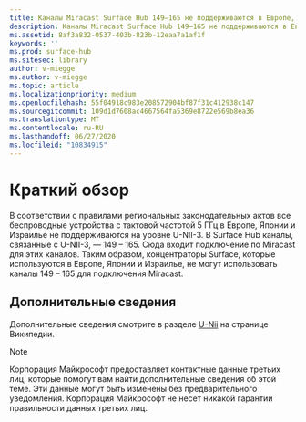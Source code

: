 ```yaml
---
title: Каналы Miracast Surface Hub 149–165 не поддерживаются в Европе, Японии и Израиле
description: Каналы Miracast Surface Hub 149–165 не поддерживаются в Европе, Японии и Израиле
ms.assetid: 8af3a832-0537-403b-823b-12eaa7a1af1f
keywords: ''
ms.prod: surface-hub
ms.sitesec: library
author: v-miegge
ms.author: v-miegge
ms.topic: article
ms.localizationpriority: medium
ms.openlocfilehash: 55f04918c983e208572904bf87f31c412938c147
ms.sourcegitcommit: 109d1d7608ac4667564fa5369e8722e569b8ea36
ms.translationtype: MT
ms.contentlocale: ru-RU
ms.lasthandoff: 06/27/2020
ms.locfileid: "10834915"
---
```

# Краткий обзор

В соответствии с правилами региональных законодательных актов все беспроводные устройства с тактовой частотой 5 ГГц в Европе, Японии и Израилье не поддерживаются на уровне U-NII-3. В Surface Hub каналы, связанные с U-NII-3, — 149 – 165. Сюда входит подключение по Miracast для этих каналов. Таким образом, концентраторы Surface, которые используются в Европе, Японии и Израилье, не могут использовать каналы 149 – 165 для подключения Miracast.

## Дополнительные сведения

Дополнительные сведения смотрите в разделе [U-Nii](https://en.wikipedia.org/wiki/U-NII) на странице Википедии.

> [!NOTE]
> Корпорация Майкрософт предоставляет контактные данные третьих лиц, которые помогут вам найти дополнительные сведения об этой теме. Эти данные могут быть изменены без предварительного уведомления. Корпорация Майкрософт не несет никакой гарантии правильности данных третьих лиц. 